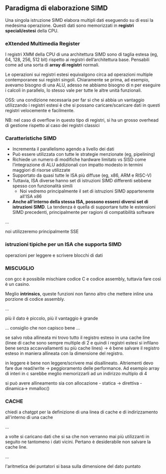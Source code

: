 ## Paradigma di elaborazione SIMD
Una singola istruzione SIMD elabora multipli dati eseguendo su di essi la medesima operazione. Questi dati sono memorizzati  in __registri speciali/estesi__ della CPU.

### eXtended Multimedia Register
I registri XMM della CPU di una architettura SIMD sono di taglia estesa (eg, 64, 128, 256, 512 bit) rispetto ai registri dell’architettura base. Pensabili come ad una sorta di __array di registri__ normali.

Le operazioni sui registri estesi equivalgono circa ad operazioni multiple contemporanee sui registri singoli. Chiaramente se prima, ad esempio, avevamo bisogno di una ALU, adesso ne abbiamo bisogno di n per eseguire i calcoli in parallelo, lo stesso vale per tutte le altre unità funzionali.

OSS: una condizione necessaria per far si che si abbia un vantaggio utilizzando i registri estesi è che si possano caricare/scaricare  dati in questi registri velocemente e facilmente.

NB: nel caso di overflow in questo tipo di registri, si ha un grosso overhead di gestione rispetto al caso dei registri classici

### Caratteristiche SIMD
- Incrementa il parallelismo agendo a livello dei dati
- Può essere utilizzata con tutte le strategie menzionate (eg, pipelining)
- Richiede un numero di modifiche hardware limitato vs SISD come l’integrazione di ALU addizionali con impatto modesto in termini maggiori di risorse utilizzate
- Supportato da quasi tutte le ISA più diffuse (eg, x86, ARM e RISC-V)
- Tuttavia, ISA diverse hanno set di istruzioni SIMD differenti sebbene spesso con funzionalità simili
    - Noi vedremo principalmente il set di istruzioni SIMD appartenente all'ISA x86
- __Anche all’interno della stessa ISA, possono esserci diversi set di istruzioni SIMD__. La tendenza è quella di supportare tutte le estensioni SIMD precedenti, principalmente per ragioni di compatibilità software



...

noi utilizzeremo principalmente SSE

### istruzioni tipiche per un ISA che supporta SIMD

operazioni per leggere e scrivere blocchi di dati

### MISCUGLIO 

con gcc è possibile mischiare codice C e codice assembly, tuttavia fare così è un casino.

Meglio __intrinsics__, queste funzioni non fanno altro che mettere inline una porzione di codice assembly.

...

più il dato è piccolo, più il vantaggio è grande

... consiglio che non capisco bene ...

se salvo roba allineata mi trovo tutto il registro esteso in una cache line (linee di cache sono sempre multiple di 2 e quindi i 
registri estesi si infilano bene senza accavvallamenti su più cache lines)
    -> è bene salvare il registro esteso in maniera allineata con la dimensione del registro.

in leggere è bene non leggere/scrivere mai disallineato. Altriementi devo fare due read/write -> peggioramento delle performance.
Ad esempio array di interi in c sarebbe meglio memorizzarli ad un indirizzo multiplo di 4

si può avere allineamento sia con allocazione
    - statica -> direttiva
    - dinamica-> mmalloc()

### CACHE
chiedi a chatgpt per la definizione di una linea di cache e di indirizzamento all'interno di una cache

...

a volte si caricano dati che si sa che non verranno mai più utilizzanti in seguito ne tantomeno i dati vicini. Pertano è desiderabile
non salvare la cache line.

...

l'aritmetica dei puntatori si basa sulla dimensione del dato puntato